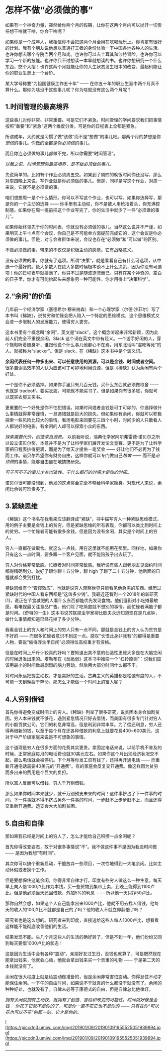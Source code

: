 # 怎样不做“必须做的事”

如果有一个神奇力量，突然给你两个月的假期，让你在这两个月内可以抛开一切责任想干啥就干啥，你会干啥呢？

如果你是一个成年人，我相信你不会把这两个月全用在吃喝玩乐上。你肯定有很好的计划。我有个朋友说他想以普通打工者的身份体验一下中国各地各种人的生活。也许你想去哪个寺院当两个月和尚。也许你可以去土耳其和沙特冒险。也许你可以学习一个新的技能。也许你只不过想读一本早就想读的书。也许你想研究一个什么东西，憋个大招！也许这两个月就能让你的人生状态发生根本的改变，最起码能让你的职业生涯上一个台阶。

某大学号称要“为祖国健康工作五十年” —— 在你五十年的职业生涯中两个月真不算什么。那你为啥没干这些事儿呢？你为啥就没有这么两个月呢？

## 1.时间管理的最高境界

这些事儿对你非常、非常重要。可是它们不紧急。时间管理的学问要求我们把事情按照“重要”和“紧急”这两个维度分类，可是你的日程表上全都是紧急。

所谓成年，大约就是习惯了做“该做”而不是“想做”的事儿吧。那两个月的梦想是你*想做*的事儿。你做的全都是你*必须做*的事儿。

而且你连必须做的事儿都做不完，所以你需要“时间管理”。

 *以我之见，时间管理的最高境界，是不做必须做的事儿。*

先说简单的。比如有个作业必须周五交。如果到了周四的晚饭时间你还没写，那么对周四晚上来说，写作业就是你必须做的事儿。但是，同样是写这个作业，对周一来说，它就不是必须做的事。

咱们想想周一是个什么情形。你可以不写这个作业，也可以写。如果你选择写，那是你的一个主动的选择 —— 你手里有主动权，你不是被人用枪指着头，你充满控制感。如果你在周一提前把这个作业写完了，你的生活中就少了一件“必须做的事儿”。

如果你始终领先于你的时间表，你就没有必须做的事儿。当然这么说并不严谨，如果明天上午十点有个会议，你自己是不可能单方面提前完成它的，这个会议是你必须做的事儿。但是，对与会者群体来说，会议也存在“必须做”和“可以做”的区别。

不做必须做的事，带来的不仅仅是积极主动的感觉。它有战略意义。

没有必须做的事，你就有了选项。所谓“决策”，就是看看自己有什么可选项，从中选一个最好的。绝大多数人在绝大多数时候根本谈不上什么决策，因为你没有可选项！你的日程表早就排满了，你只不过是随波逐流而已。只有在某个神奇的、空白的日子里，你才有可能抬起头来想象另一种可能性，你才用得上“决策科学”。

## 2.“余闲”的价值

几年前一个经济学家（塞德希尔·穆来纳森）和一个心理学家（尔德·沙菲尔）写了本书叫《稀缺》，说贫穷和忙碌会把人陷入一个特定的思维模式，这个思维模式又会进一步限制人的发展能力，使得穷人更穷。

这本书里有个概念叫“余闲”，英文是“slack”。这个概念听起来非常新颖，因为此前人们完全不重视余闲。Slack 这个词在英文中带有贬义。一个游手好闲的人，穿个拖鞋听着随身听，谁跟他说个什么事儿他都心不在焉，用东北话叫“混吃等死”的人，就被称为“slacker”。但是 slack，在《稀缺》这本书中是个褒义词。

 **余闲代表任何一种多出来、可以任意使用的资源，可以是金钱、时间或者空间。** 很多自诩高效率的人认为应该可丁可卯地利用资源，但是《稀缺》认为余闲有两个好处。

一个是你不必须选择。如果你手里只有几百元钱，买什么东西就必须做取舍 —— 也就是 tradeoff。要买衣服，可能就不能买书了。但是如果你有很多钱，你就可以既买衣服又买书。

更重要的一个好处是你不怕犯错误。如果时间或者金钱是可丁可卯的，你选择做什么事情就得非常谨慎，一旦选错就是巨大的损失。但如果你有余闲，你就可以积极探索一些风险比较大的事情。看场电影来回要花三四个小时，时间少的人只敢看人人都说好的电影，有余闲的人却可以探索小众的东西。

 *探索需要代价，创造来自浪费。* 以前我听说，瑞典化学家阿尔弗雷德·诺贝尔之所以设立诺贝尔奖，本意并不是为了让科学家们展开发论文竞赛、更不是为了让科学家把日程表排得更满，而是为了给天才提供一笔奖金 —— 好让他们不必再为了钱而工作。诺贝尔希望你有财务自由，这样你就可以专门做自己*想做* —— 而不是*必须做*的事情，能够自由自在地搞搞研究。

 *可干可不干的事儿才有创造性。干什么都行的时间才是你的时间。*

诺贝尔很可能没想到，他发的这点奖金完全不够给科学家赎身。对现代人来说，余闲比余钱可珍贵多了。

## 3.紧缺思维

《稀缺》这个书名在我看来应该翻译成“紧缺”，书中描写穷人一种紧缺思维模式，用的例子主要是金钱上的贫穷。但是紧缺思维的所有表现，你都可以类比到时间上的贫穷。一个忙碌者可能有很多余钱，但是因为没有余闲，其实是个时间上的穷人。

穷人一直都在做取舍。就这么一点钱，用在这里就不能用在那里。同样地，如果你只有这么一点时间，要多跟一个客户见面，就不能陪孩子出去玩了。

穷人对价格非常敏感。忙碌者对时间非常敏感。我听说有些人跟老朋友见面约时间都得精确到分。说好了跟你聊十五分钟，聊 high 了聊了二十五分钟，他后面的日程就都会受到打扰。

紧缺思维有个“管窥效应”，也就是说穷人观察世界只能看见他急需的东西。经历过紧缺时代的中国人看东西都是“这值多少钱”。我最近还看到一个2018年的新研究 [1]，说正在节食减肥的人看什么东西都能优先发现食物。他们逛街对小吃摊最敏感，看电视最关注食品广告。他们除了吃简直就不想别的事情。而忙碌者满脑子都是时间。《奇特的一生》这本书说苏联昆虫学家柳比歇夫永远知道现在是几点钟，做什么事情都知道已经花掉了多少分钟。

我看金钱上的穷人和时间上的穷人只有一点不同，那就是金钱上的穷人认为贫穷是不好的 —— 而很多忙碌者意识不到这一点。感叹“长恨此身非我有”的都得是重要人物，要说“偷得浮生半日闲”必须得位高权重才有资格。

但是在时间上斤斤计较真的好吗？要知道出其不意的创造性思维大多是在大脑空闲的时候迸发出来的。塔勒布在《反脆弱》这本书中推崇一个“杠铃原则”：说我们应该用最小的时间做最剧烈的脑力劳动，然后用大部分时间什么都不干。

对时间永远把握主动权，才是美好的生活。古典主义的英雄都是松弛有度的人，不可能一天到晚疲于奔命。那怎么才能做一个时间上的富人呢？

## 4.人穷别借钱

首先你得避免变成时间上的穷人。《稀缺》列举了很多研究，说贫困本身会加剧贫困。穷人本来钱就不够花，遇到紧急情况只好去借钱，而美国有很多专门针对穷人的小额贷款公司，它们的利息非常高，但是利润非常丰厚。为了偿还利息，穷人还得再借新的钱，以至于每个月在还各种借款的利息上就要花费400~600美元，这对于中产阶级家庭来说是不可想象的事情。

这个道理是穷人在很多方面的花费其实更贵。拿固定电话来说，以前手机不普及的时候，正常家庭每月的电话费也就30美元左右。如果你这个月出现经济状况交不起，那么电话就会被停机。下个月等你发工资有钱了，还得再开通电话 —— 而重新开通电话需要40美元的“开通费”。有的家庭会反复交开通费。像这样因为贫穷而多出来的费用是个巨大的负担。

所以富人反而可以借钱，穷人千万别借钱。

那么如果你时间本来就少，就千万别预支未来的时间！这件事挤占了下一件事的时间，下一件事就不得不挤占另外一件事的时间，一步赶不上步步赶不上，而且还得交重新开通费。透支会大大加剧贫困。

## 5.自由和自律

那如果我已经是时间上的穷人了，怎么才能给自己积攒一点余闲呢？

首先你得改变姿态，敢于对很多事情说“不”。我不做这件事不是因为我没时间做 —— 是因为我想“有时间”。

其次你可以搞个重新启动，干脆放弃一些项目，一次性地得到一大笔余闲。比如主动休假或者换个工作。

但是要想保住这笔余闲，你得非常自律才行。印度有些穷人做这么一种生意。每天早上向人借1000卢比作为本钱，买一些货物到集市上卖，到晚上能得到1100卢比。但是他必须当天还回借款，外加5%的利息 —— 所以他一天只挣50卢比。

那你自然会想，如果这个人自己能拿出来1000卢比，他就不用去找人借钱，他每天的收入的100卢比不就都是自己的了吗？他的收入不就立即翻倍了吗？

研究者也是这么想的。研究者来到印度，直接送给这些人每人1000卢比，想看看这样能不能彻底改善他们的生活。

结果发现不能。头几个月这些人的生活的确好转了，但是不到一年，他们纷纷又回到每天要借1000卢比的状态！

这是因为生活中会有各种“震动”。亲朋好友过生日，没钱也就算了，可是既然现在能拿出钱来，他就会心动，他就会拿出钱来买一个贵重的礼物 —— 于是第二天的本钱就没有了。

余闲在很大程度上就是给震动做准备的，但是余闲非常害怕震动。你得忍住不动才能保住余闲。一下午的自由时间，如果说不干就真的什么都没干就没有了。余闲的种种好处，也就没有了。自律未必等于康德式的自由，但是自律总比他律好。

 *拥有余闲就拥有主动权，就拥有了创造、冒险和改变的可能性。时间就好像是金钱：*  *你花了它就不是你的了，可是你一直不花它也不是你的 —— 只有在你“可以花也可以不花”的那一刻，它才是你的。*

![https://piccdn3.umiwi.com/img/201901/09/201901091955525051939894.jpg](https://piccdn3.umiwi.com/img/201901/09/201901091955525051939894.jpg)

---
